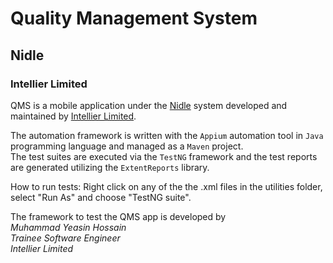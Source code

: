 # Quality Management System
## Nidle
### Intellier Limited

QMS is a mobile application under the [Nidle](https://www.intellier.com/nidle/) system developed and maintained by [Intellier Limited](https://www.intellier.com/).<br/>

The automation framework is written with the ``Appium`` automation tool in ``Java`` programming language and managed as a ``Maven`` project.<br/>
The test suites are executed via the ``TestNG`` framework and the test reports are generated utilizing the ``ExtentReports`` library.<br/>

How to run tests:
Right click on any of the the .xml files in the utilities folder, select "Run As" and choose "TestNG suite".

The framework to test the QMS app is developed by <br/>
*Muhammad Yeasin Hossain*<br/>
*Trainee Software Engineer*<br/>
*Intellier Limited*<br/>

